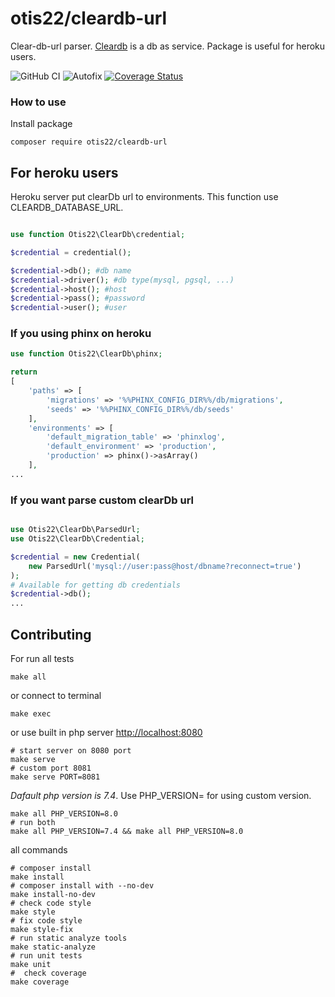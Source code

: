 # otis22/cleardb-url

Clear-db-url parser. [Cleardb](https://www.cleardb.com/) is a db as service.
Package is useful for heroku users. 

![GitHub CI](https://github.com/otis22/cleardb-url/workflows/CI/badge.svg)
![Autofix](https://github.com/otis22/cleardb-url/workflows/AUTOFIX/badge.svg)
[![Coverage Status](https://coveralls.io/repos/github/otis22/cleardb-url/badge.svg?branch=master)](https://coveralls.io/github/otis22/cleardb-url?branch=master)

### How to use 

Install package

```shell
composer require otis22/cleardb-url
```

## For heroku users

Heroku server put clearDb url to environments. This function use CLEARDB_DATABASE_URL. 

```php

use function Otis22\ClearDb\credential;

$credential = credential();

$credential->db(); #db name
$credential->driver(); #db type(mysql, pgsql, ...)
$credential->host(); #host
$credential->pass(); #password
$credential->user(); #user   
```

### If you using phinx on heroku

```php
use function Otis22\ClearDb\phinx;

return
[
    'paths' => [
        'migrations' => '%%PHINX_CONFIG_DIR%%/db/migrations',
        'seeds' => '%%PHINX_CONFIG_DIR%%/db/seeds'
    ],
    'environments' => [
        'default_migration_table' => 'phinxlog',
        'default_environment' => 'production',
        'production' => phinx()->asArray()
    ],
...
```

### If you want parse custom clearDb url

```php

use Otis22\ClearDb\ParsedUrl;
use Otis22\ClearDb\Credential;

$credential = new Credential(
    new ParsedUrl('mysql://user:pass@host/dbname?reconnect=true')
);
# Available for getting db credentials
$credential->db();
...
```

## Contributing

For run all tests
```shell
make all
```
or connect to terminal
```shell
make exec
```

or use built in php server [http://localhost:8080](http://localhost:8080)
```shell
# start server on 8080 port
make serve 
# custom port 8081
make serve PORT=8081
```

*Dafault php version is 7.4*. Use PHP_VERSION= for using custom version. 
```shell
make all PHP_VERSION=8.0
# run both 
make all PHP_VERSION=7.4 && make all PHP_VERSION=8.0
```

all commands
```shell
# composer install
make install
# composer install with --no-dev
make install-no-dev
# check code style
make style
# fix code style
make style-fix
# run static analyze tools
make static-analyze
# run unit tests
make unit
#  check coverage
make coverage
```
